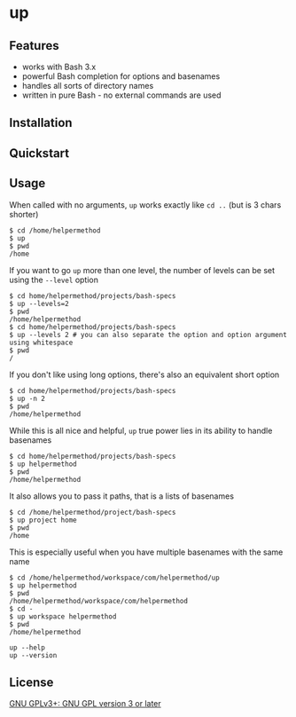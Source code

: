 # up

## Features

* works with Bash 3.x
* powerful Bash completion for options and basenames
* handles all sorts of directory names
* written in pure Bash - no external commands are used

## Installation

## Quickstart

## Usage

When called with no arguments, `up` works exactly like `cd ..` (but is 3 chars shorter)

    $ cd /home/helpermethod
    $ up
    $ pwd
    /home

If you want to go `up` more than one level, the number of levels can be set using the `--level` option

    $ cd home/helpermethod/projects/bash-specs
    $ up --levels=2
    $ pwd
    /home/helpermethod
    $ cd home/helpermethod/projects/bash-specs
    $ up --levels 2 # you can also separate the option and option argument using whitespace
    $ pwd
    /

If you don't like using long options, there's also an equivalent short option

    $ cd home/helpermethod/projects/bash-specs
    $ up -n 2
    $ pwd
    /home/helpermethod

While this is all nice and helpful, `up` true power lies in its ability to handle basenames

    $ cd home/helpermethod/projects/bash-specs
    $ up helpermethod
    $ pwd
    /home/helpermethod

It also allows you to pass it paths, that is a lists of basenames

    $ cd /home/helpermethod/project/bash-specs
    $ up project home
    $ pwd
    /home

This is especially useful when you have multiple basenames with the same name

    $ cd /home/helpermethod/workspace/com/helpermethod/up
    $ up helpermethod
    $ pwd
    /home/helpermethod/workspace/com/helpermethod
    $ cd -
    $ up workspace helpermethod
    $ pwd
    /home/helpermethod

    up --help
    up --version

## License

[GNU GPLv3+: GNU GPL version 3 or later](http://www.gnu.org/licenses/gpl.html)
